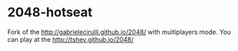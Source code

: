 2048-hotseat
============

Fork of the http://gabrielecirulli.github.io/2048/ with multiplayers mode.
You can play at the http://tshev.github.io/2048/
